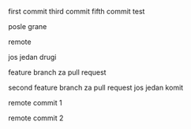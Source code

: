 first commit
third commit
fifth commit
test

posle grane

remote

jos jedan
drugi

feature branch za pull request

second feature branch za pull request
jos jedan komit

remote commit 1

remote commit 2
